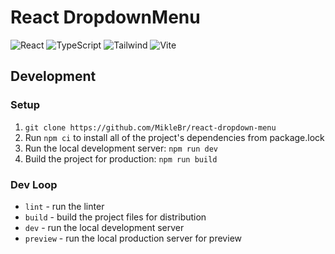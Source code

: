 # React DropdownMenu

![React](https://img.shields.io/badge/frontend-react-61DBFB?style=flat&logo=react)
![TypeScript](https://img.shields.io/badge/frontend-ts-blue?style=flat&logo=typescript)
![Tailwind](https://img.shields.io/badge/frontend-tailwind-00C4C4?style=flat&logo=tailwindcss)
![Vite](https://img.shields.io/badge/build-vite-A855F7?style=flat&logo=vite)

## Development

### Setup

1. `git clone https://github.com/MikleBr/react-dropdown-menu`
2. Run `npm ci` to install all of the project's dependencies from package.lock
3. Run the local development server: `npm run dev`
4. Build the project for production: `npm run build`

### Dev Loop

- `lint` - run the linter
- `build` - build the project files for distribution
- `dev` - run the local development server
- `preview` - run the local production server for preview
